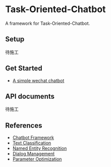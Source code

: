 # Task-Oriented-Chatbot

A framework for Task-Oriented-Chatbot.

## Setup

待施工

## Get Started

+ [A simple wechat chatbot]()

## API documents

待施工

## References

+ [Chatbot Framework]()
+ [Text Classification](./docs/references/TextClassification.md)
+ [Named Entity Recognition]()
+ [Dialog Management]()
+ [Parameter Optimization](./docs/references/ParameterOptimization.md)
